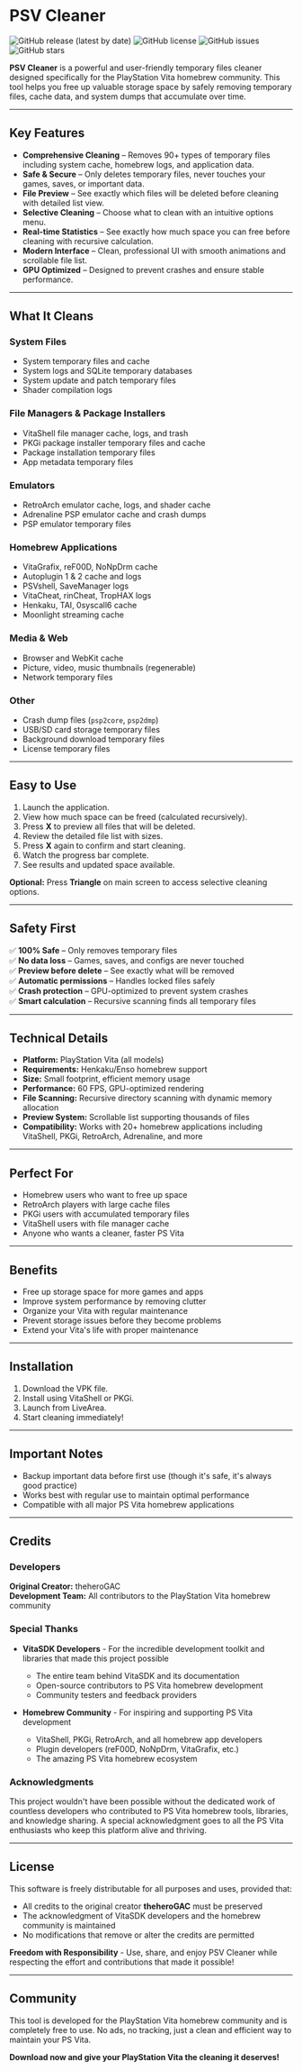 # PSV Cleaner

![GitHub release (latest by date)](https://img.shields.io/github/v/release/theheroGAC/PSV-Cleaner)
![GitHub license](https://img.shields.io/github/license/theheroGAC/PSV-Cleaner)
![GitHub issues](https://img.shields.io/github/issues/theheroGAC/PSV-Cleaner)
![GitHub stars](https://img.shields.io/github/stars/theheroGAC/PSV-Cleaner?style=social)

**PSV Cleaner** is a powerful and user-friendly temporary files cleaner designed specifically for the PlayStation Vita homebrew community. This tool helps you free up valuable storage space by safely removing temporary files, cache data, and system dumps that accumulate over time.

---

## Key Features

- **Comprehensive Cleaning** – Removes 90+ types of temporary files including system cache, homebrew logs, and application data.  
- **Safe & Secure** – Only deletes temporary files, never touches your games, saves, or important data.  
- **File Preview** – See exactly which files will be deleted before cleaning with detailed list view.  
- **Selective Cleaning** – Choose what to clean with an intuitive options menu.  
- **Real-time Statistics** – See exactly how much space you can free before cleaning with recursive calculation.  
- **Modern Interface** – Clean, professional UI with smooth animations and scrollable file list.  
- **GPU Optimized** – Designed to prevent crashes and ensure stable performance.

---

## What It Cleans

### System Files
- System temporary files and cache  
- System logs and SQLite temporary databases  
- System update and patch temporary files  
- Shader compilation logs  

### File Managers & Package Installers
- VitaShell file manager cache, logs, and trash  
- PKGi package installer temporary files and cache  
- Package installation temporary files  
- App metadata temporary files  

### Emulators
- RetroArch emulator cache, logs, and shader cache  
- Adrenaline PSP emulator cache and crash dumps  
- PSP emulator temporary files  

### Homebrew Applications
- VitaGrafix, reF00D, NoNpDrm cache  
- Autoplugin 1 & 2 cache and logs  
- PSVshell, SaveManager logs  
- VitaCheat, rinCheat, TropHAX logs  
- Henkaku, TAI, 0syscall6 cache  
- Moonlight streaming cache  

### Media & Web
- Browser and WebKit cache  
- Picture, video, music thumbnails (regenerable)  
- Network temporary files  

### Other
- Crash dump files (`psp2core`, `psp2dmp`)  
- USB/SD card storage temporary files  
- Background download temporary files  
- License temporary files  

---

## Easy to Use

1. Launch the application.  
2. View how much space can be freed (calculated recursively).  
3. Press **X** to preview all files that will be deleted.  
4. Review the detailed file list with sizes.  
5. Press **X** again to confirm and start cleaning.  
6. Watch the progress bar complete.  
7. See results and updated space available.

**Optional:** Press **Triangle** on main screen to access selective cleaning options.  

---

## Safety First

✅ **100% Safe** – Only removes temporary files  
✅ **No data loss** – Games, saves, and configs are never touched  
✅ **Preview before delete** – See exactly what will be removed  
✅ **Automatic permissions** – Handles locked files safely  
✅ **Crash protection** – GPU-optimized to prevent system crashes  
✅ **Smart calculation** – Recursive scanning finds all temporary files  

---

## Technical Details

- **Platform:** PlayStation Vita (all models)  
- **Requirements:** Henkaku/Enso homebrew support  
- **Size:** Small footprint, efficient memory usage  
- **Performance:** 60 FPS, GPU-optimized rendering  
- **File Scanning:** Recursive directory scanning with dynamic memory allocation  
- **Preview System:** Scrollable list supporting thousands of files  
- **Compatibility:** Works with 20+ homebrew applications including VitaShell, PKGi, RetroArch, Adrenaline, and more  

---

## Perfect For

- Homebrew users who want to free up space  
- RetroArch players with large cache files  
- PKGi users with accumulated temporary files  
- VitaShell users with file manager cache  
- Anyone who wants a cleaner, faster PS Vita  

---

## Benefits

- Free up storage space for more games and apps  
- Improve system performance by removing clutter  
- Organize your Vita with regular maintenance  
- Prevent storage issues before they become problems  
- Extend your Vita's life with proper maintenance  

---

## Installation

1. Download the VPK file.  
2. Install using VitaShell or PKGi.  
3. Launch from LiveArea.  
4. Start cleaning immediately!  

---

## Important Notes

- Backup important data before first use (though it's safe, it's always good practice)
- Works best with regular use to maintain optimal performance
- Compatible with all major PS Vita homebrew applications

---

## Credits

### Developers
**Original Creator:** theheroGAC  
**Development Team:** All contributors to the PlayStation Vita homebrew community

### Special Thanks
- **VitaSDK Developers** - For the incredible development toolkit and libraries that made this project possible
  - The entire team behind VitaSDK and its documentation
  - Open-source contributors to PS Vita homebrew development
  - Community testers and feedback providers

- **Homebrew Community** - For inspiring and supporting PS Vita development
  - VitaShell, PKGi, RetroArch, and all homebrew app developers
  - Plugin developers (reF00D, NoNpDrm, VitaGrafix, etc.)
  - The amazing PS Vita homebrew ecosystem

### Acknowledgments
This project wouldn't have been possible without the dedicated work of countless developers who contributed to PS Vita homebrew tools, libraries, and knowledge sharing. A special acknowledgment goes to all the PS Vita enthusiasts who keep this platform alive and thriving.

---

## License

This software is freely distributable for all purposes and uses, provided that:
- All credits to the original creator **theheroGAC** must be preserved
- The acknowledgment of VitaSDK developers and the homebrew community is maintained
- No modifications that remove or alter the credits are permitted

**Freedom with Responsibility** - Use, share, and enjoy PSV Cleaner while respecting the effort and contributions that made it possible!

---

## Community

This tool is developed for the PlayStation Vita homebrew community and is completely free to use. No ads, no tracking, just a clean and efficient way to maintain your PS Vita.

**Download now and give your PlayStation Vita the cleaning it deserves!**
